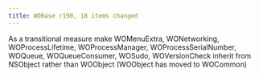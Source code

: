 ```yaml
---
title: WOBase r190, 18 items changed
---
```


As a transitional measure make WOMenuExtra, WONetworking, WOProcessLifetime, WOProcessManager, WOProcessSerialNumber, WOQueue, WOQueueConsumer, WOSudo, WOVersionCheck inherit from NSObject rather than WOObject (WOObject has moved to WOCommon)
